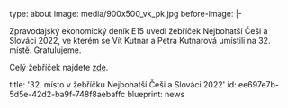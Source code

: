 type: about
image: media/900x500_vk_pk.jpg
before-image: |-
  <p>Zpravodajský ekonomický deník E15 uvedl žebříček Nejbohatší Češi a Slováci 2022, ve kterém se Vít Kutnar a Petra Kutnarová umístili na 32. místě. Gratulujeme.
  </p>
  <p>Celý žebříček najdete <a href="https://www.e15.cz/nejbohatsi-cesi-a-slovaci">zde</a>.
  </p>
title: '32. místo v žebříčku Nejbohatší Češi a Slováci 2022'
id: ee697e7b-5d5e-42d2-ba9f-748f8aebaffc
blueprint: news

